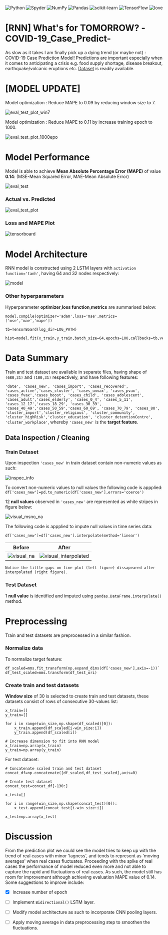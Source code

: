 ![Python](https://img.shields.io/badge/python-3670A0?style=for-the-badge&logo=python&logoColor=ffdd54)
![Spyder](https://img.shields.io/badge/Spyder-838485?style=for-the-badge&logo=spyder%20ide&logoColor=maroon)
![NumPy](https://img.shields.io/badge/numpy-%23013243.svg?style=for-the-badge&logo=numpy&logoColor=white)
![Pandas](https://img.shields.io/badge/pandas-%23150458.svg?style=for-the-badge&logo=pandas&logoColor=white)
![scikit-learn](https://img.shields.io/badge/scikit--learn-%23F7931E.svg?style=for-the-badge&logo=scikit-learn&logoColor=white)
![TensorFlow](https://img.shields.io/badge/TensorFlow-%23FF6F00.svg?style=for-the-badge&logo=TensorFlow&logoColor=white)
<a><img alt='love' src="http://ForTheBadge.com/images/badges/built-with-love.svg"></a>

# [RNN] What's for TOMORROW? -COVID-19_Case_Predict-
As slow as it takes I am finally pick up a dying trend (or maybe not) : COVID-19 Case Prediction Model! Predictions are important especially when it comes to anticipating a crisis e.g. food supply shortage, disease breakout, earthquake/volcanic eruptions etc. [Dataset](https://github.com/KTong06/-RNN-COVID19_Case_Predict/tree/main/dataset) is readily available.

# [MODEL UPDATE] 
Model optimization : Reduce MAPE to 0.09 by reducing window size to 7.

![eval_test_plot_win7](static/eval_test_plot_win7.png)

Model optimization : Reduce MAPE to 0.11 by increase training epoch to 1000.

![eval_test_plot_1000epo](static/eval_test_plot_1000epo.png)

# Model Performance
Model is able to achieve **Mean Absolute Percentage Error (MAPE)** of value **0.14**: (MSE-Mean Squared Error, MAE-Mean Absolute Error)

![eval_test](static/eval_test.png)

### Actual vs. Predicted
![eval_test_plot](static/eval_test_plot.png)

### Loss and MAPE Plot
![tensorboard](static/tensorboard.png)

# Model Architecture
RNN model is constructed using 2 LSTM layers with `activation function='tanh'`, having 64 and 32 nodes respectively:

![model](static/model.png)

### Other hyperparameters
Hyperparameter **optimizer**,**loss function**,**metrics** are summarised below:
```
model.compile(optimizer='adam',loss='mse',metrics=['mse','mae','mape'])

tb=TensorBoard(log_dir=LOG_PATH)

hist=model.fit(x_train,y_train,batch_size=64,epochs=100,callbacks=tb,verbose=1)
```
# Data Summary
Train and test dataset are available in separate files, having shape of `(680,31)` and `(100,31)` respectively, and have following features:

`'date', 'cases_new', 'cases_import', 'cases_recovered', 'cases_active','cases_cluster', 'cases_unvax', 'cases_pvax', 'cases_fvax','cases_boost', 'cases_child', 'cases_adolescent', 'cases_adult','cases_elderly', 'cases_0_4', 'cases_5_11', 'cases_12_17','cases_18_29', 'cases_30_39', 'cases_40_49','cases_50_59','cases_60_69', 'cases_70_79', 'cases_80', 'cluster_import','cluster_religious', 'cluster_community', 'cluster_highRisk','cluster_education', 'cluster_detentionCentre', 'cluster_workplace'`, whereby `'cases_new'` is the **target feature**.

## Data Inspection / Cleaning
### Train Dataset
Upon inspection `'cases_new'` in train dataset contain non-numeric values as such:

![inspec_info](static/inspec_info.png)

To convert non-numeric values to null values the following code is appplied:
`df['cases_new']=pd.to_numeric(df['cases_new'],errors='coerce')`

12 **null values** observed in `'cases_new'` are represented as white stripes in figure below:

![visual_msno_na](static/visual_msno_na.png)

The following code is appplied to impute null values in time series data:

`df['cases_new']=df['cases_new'].interpolate(method='linear')`

|               Before               |                         After                          |
|------------------------------------|--------------------------------------------------------|
| ![visual_na](static/visual_na.png) | ![visual_interpolated](static/visual_interpolated.png) |

    Notice the little gaps on line plot (left figure) dissapeared after interpolated (right figure).

### Test Dataset
1 **null value** is identified and imputed using `pandas.DataFrame.interpolate()` method.

# Preprocessing
Train and test datasets are preprocessed in a similar fashion.
### Normalize data
To normalize target feature:
```
df_scaled=mms.fit_transform(np.expand_dims(df['cases_new'],axis=-1))`
df_test_scaled=mms.transform(df_test_ori)
```
### Create train and test datasets
**Window size** of 30 is selected to create train and test datasets, these datasets consist of rows of consecutive 30-values list: 
```
x_train=[]
y_train=[]

for i in range(win_size,np.shape(df_scaled)[0]):
    x_train.append(df_scaled[i-win_size:i])
    y_train.append(df_scaled[i])
    
# Increase dimension to fit into RNN model
x_train=np.array(x_train)
y_train=np.array(y_train)
```
For test dataset:
```
# Concatenate scaled train and test dataset
concat_df=np.concatenate([df_scaled,df_test_scaled],axis=0)

# Create test dataset
concat_test=concat_df[-130:]

x_test=[]

for i in range(win_size,np.shape(concat_test)[0]):
    x_test.append(concat_test[i-win_size:i])

x_test=np.array(x_test)
```

# Discussion
From the prediction plot we could see the model tries to keep up with the trend of real cases with minor 'lagness', and tends to represent as 'moving averages' when real cases fluctuates. Proceeding with the spike of real cases the performance of model reduced even more and not able to capture the rapid and fluctuations of real cases. As such, the model still has room for improvement although achieving evaluation MAPE value of 0.14. Some suggestions to improve include:
- [x] Increase number of epoch
- [ ] Implement `Bidirectional()` LSTM layer.
- [ ] Modify model architecture as such to incorporate CNN pooling layers.
- [ ] Apply moving average in data preprocessing step to smoothen the fluctuations.




